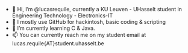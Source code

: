 - 👋 Hi, I’m @lucasrequile, currently a KU Leuven - UHasselt student in Engineering Technology - Electronics-IT
- 👀 I mostly use GitHub for hackintosh, basic coding & scripting
- 🌱 I’m currently learning C & Java.
- 📫 You can currently reach me on my student email at lucas.requile{AT}student.uhasselt.be

<!---
lucasrequile/lucasrequile is a ✨ special ✨ repository because its `README.md` (this file) appears on your GitHub profile.
You can click the Preview link to take a look at your changes.
--->
